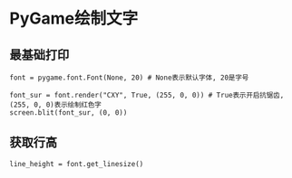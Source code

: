 # PyGame绘制文字

## 最基础打印
```
font = pygame.font.Font(None, 20) # None表示默认字体, 20是字号

font_sur = font.render("CXY", True, (255, 0, 0)) # True表示开启抗锯齿, (255, 0, 0)表示绘制红色字
screen.blit(font_sur, (0, 0))

```

## 获取行高
`line_height = font.get_linesize()`
